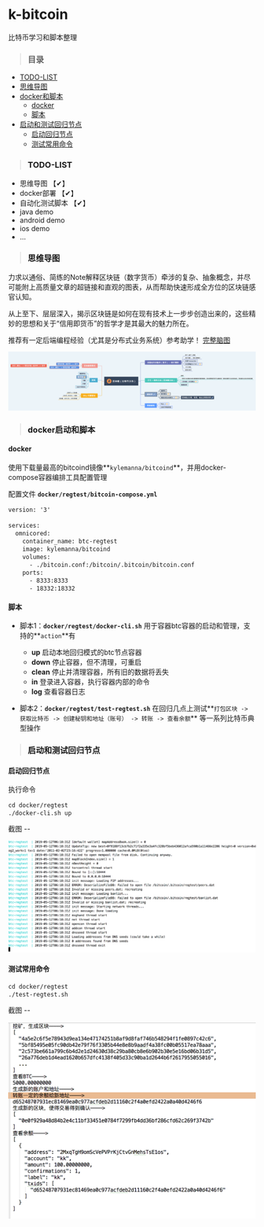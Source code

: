 # k-bitcoin

比特币学习和脚本整理 

>### 目录

- [TODO-LIST](#todo)
- [思维导图](#xmind)
- [docker和脚本](#docker-script)
	- [docker](#docker)
	- [脚本](#script)
- [启动和测试回归节点](#start-reg)
	- [启动回归节点](#start-node)
	- [测试常用命令](#test-cmds)

>### <a name="todo">TODO-LIST</a>

- 思维导图 【✔】
- docker部署 【✔】
- 自动化测试脚本 【✔】
- java demo
- android demo
- ios demo
- ...

>### <a name="xmind">思维导图</a>

力求以通俗、简练的Note解释区块链（数字货币）牵涉的复杂、抽象概念，并尽可能附上高质量文章的超链接和直观的图表，从而帮助快速形成全方位的区块链感官认知。

从上至下、层层深入，揭示区块链是如何在现有技术上一步步创造出来的，这些精妙的思想和关于“信用即货币”的哲学才是其最大的魅力所在。

推荐有一定后端编程经验（尤其是分布式业务系统）参考助学！ [完整脑图](https://mm.edrawsoft.cn/wx.html?work_id=130269)

![思维导图](./doc/区块链Blockchain.png)

>### <a name="docker-script">docker启动和脚本</a>

#### <a name="docker">docker</a>

使用下载量最高的bitcoind镜像**`kylemanna/bitcoind`**，并用docker-compose容器编排工具配置管理

配置文件 **`docker/regtest/bitcoin-compose.yml`**

```
version: '3'

services:
  omnicored:
    container_name: btc-regtest
    image: kylemanna/bitcoind
    volumes:
      - ./bitcoin.conf:/bitcoin/.bitcoin/bitcoin.conf
    ports:
      - 8333:8333
      - 18332:18332
```

#### <a name="script">脚本</a>

- 脚本1：**`docker/regtest/docker-cli.sh`** 用于容器btc容器的启动和管理，支持的**`action`**有
	- **up** 启动本地回归模式的btc节点容器
	- **down**  停止容器，但不清理，可重启
	- **clean** 停止并清理容器，所有旧的数据将丢失
	- **in** 登录进入容器，执行容器内部的命令
	- **log** 查看容器日志

- 脚本2：**`docker/regtest/test-regtest.sh`** 在回归几点上测试**`打包区块 -> 获取比特币 -> 创建秘钥和地址（账号） -> 转账 -> 查看余额`** 等一系列比特币典型操作

>### <a name="start-reg">启动和测试回归节点</a>

#### <a name="start-node">启动回归节点</a>

执行命令

```
cd docker/regtest
./docker-cli.sh up
```

截图 --

![启动截图](./snaps/regtest-start.png)

#### <a name="test-cmds">测试常用命令</a>

```
cd docker/regtest
./test-regtest.sh
```

截图 -- 

![测试日志](./snaps/test-regtest-log.png)
